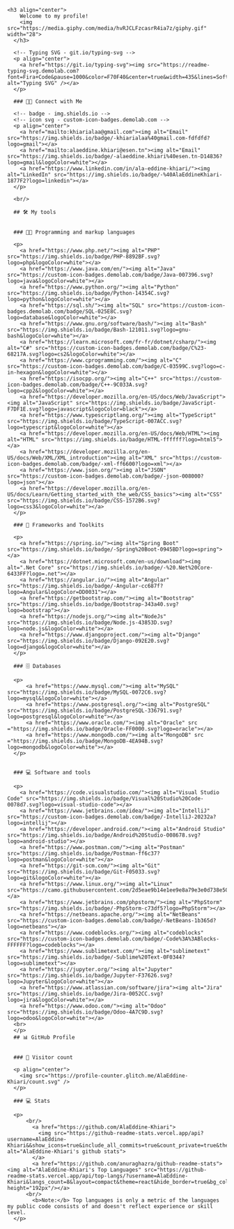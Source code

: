     <h3 align="center">
        Welcome to my profile!
        <img src="https://media.giphy.com/media/hvRJCLFzcasrR4ia7z/giphy.gif" width="28">
      </h3>
      
      <!-- Typing SVG - git.io/typing-svg -->
      <p align="center">
        <a href="https://git.io/typing-svg"><img src="https://readme-typing-svg.demolab.com?font=Fira+Code&pause=1000&color=F70F40&center=true&width=435&lines=Software+engineer;Always+learning+new+things" alt="Typing SVG" /></a>
      </p>

      ### 🤝🏻 Connect with Me
      
      <!-- badge - img.shields.io -->
      <!-- icon svg - custom-icon-badges.demolab.com -->
      <p align="center">
        <a href="mailto:khiarialaa@gmail.com"><img alt="Email" src="https://img.shields.io/badge/-khiarialaa%40gmail.com-fdfdfd?logo=gmail"></a>
        <a href="mailto:alaeddine.khiari@esen.tn"><img alt="Email" src="https://img.shields.io/badge/-alaeddine.khiari%40esen.tn-D14836?logo=gmail&logoColor=white"></a>
        <a href="https://www.linkedin.com/in/ala-eddine-khiari/"><img alt="LinkedIn" src="https://img.shields.io/badge/-%40AlaEddineKhiari-1877F2?logo=linkedin"></a>
      </p>
      
      <br/>
      
      ## 🛠️ My tools
      
      
      ### 👨‍💻 Programming and markup languages
      
      <p>
        <a href="https://www.php.net/"><img alt="PHP" src="https://img.shields.io/badge/PHP-8892BF.svg?logo=php&logoColor=white"></a>
        <a href="https://www.java.com/en/"><img alt="Java" src="https://custom-icon-badges.demolab.com/badge/Java-007396.svg?logo=java&logoColor=white"></a>
        <a href="https://www.python.org/"><img alt="Python" src="https://img.shields.io/badge/Python-14354C.svg?logo=python&logoColor=white"></a>
        <a href="https://sql.sh/"><img alt="SQL" src="https://custom-icon-badges.demolab.com/badge/SQL-025E8C.svg?logo=database&logoColor=white"></a>
        <a href="https://www.gnu.org/software/bash/"><img alt="Bash" src="https://img.shields.io/badge/Bash-121011.svg?logo=gnu-bash&logoColor=white"></a>
        <a href="https://learn.microsoft.com/fr-fr/dotnet/csharp/"><img alt="C#" src="https://custom-icon-badges.demolab.com/badge/C%23-68217A.svg?logo=cs2&logoColor=white"></a>
        <a href="https://www.cprogramming.com/"><img alt="C" src="https://custom-icon-badges.demolab.com/badge/C-03599C.svg?logo=c-in-hexagon&logoColor=white"></a>
        <a href="https://isocpp.org/"><img alt="C++" src="https://custom-icon-badges.demolab.com/badge/C++-9C033A.svg?logo=cpp2&logoColor=white"></a>
        <a href="https://developer.mozilla.org/en-US/docs/Web/JavaScript"><img alt="JavaScript" src="https://img.shields.io/badge/JavaScript-F7DF1E.svg?logo=javascript&logoColor=black"></a>
        <a href="https://www.typescriptlang.org/"><img alt="TypeScript" src="https://img.shields.io/badge/TypeScript-007ACC.svg?logo=typescript&logoColor=white"></a>
        <a href="https://developer.mozilla.org/en-US/docs/Web/HTML"><img alt="HTML" src="https://img.shields.io/badge/HTML-ffffff?logo=html5"></a>
        <a href="https://developer.mozilla.org/en-US/docs/Web/XML/XML_introduction"><img alt="XML" src="https://custom-icon-badges.demolab.com/badge/-xml-ff6600?logo=xml"></a>
        <a href="https://www.json.org/"><img alt="JSON" src="https://custom-icon-badges.demolab.com/badge/-json-008000?logo=json"></a>
        <a href="https://developer.mozilla.org/en-US/docs/Learn/Getting_started_with_the_web/CSS_basics"><img alt="CSS" src="https://img.shields.io/badge/CSS-1572B6.svg?logo=css3&logoColor=white"></a>
      </p>
      
      ### 🧰 Frameworks and Toolkits
      
      <p>
        <a href="https://spring.io/"><img alt="Spring Boot" src="https://img.shields.io/badge/-Spring%20Boot-0945BD?logo=spring"></a>
        <a href="https://dotnet.microsoft.com/en-us/download"><img alt=".Net Core" src="https://img.shields.io/badge/-%20.Net%20Core-6433FF?logo=.net"></a>
        <a href="https://angular.io/"><img alt="Angular" src="https://img.shields.io/badge/-Angular-cc687f?logo=Angular&logoColor=DD0031"></a>
        <a href="https://getbootstrap.com/"><img alt="Bootstrap" src="https://img.shields.io/badge/Bootstrap-343a40.svg?logo=bootstrap"></a>
        <a href="https://nodejs.org/"><img alt="NodeJs" src="https://img.shields.io/badge/Node.js-43853D.svg?logo=node.js&logoColor=white"></a>
        <a href="https://www.djangoproject.com/"><img alt="Django" src="https://img.shields.io/badge/Django-092E20.svg?logo=django&logoColor=white"></a>
      </p>
      
      ### 🗄️ Databases
      
      <p>
          <a href="https://www.mysql.com/"><img alt="MySQL" src="https://img.shields.io/badge/MySQL-0072C6.svg?logo=mysql&logoColor=white"></a>
          <a href="https://www.postgresql.org/"><img alt="PostgreSQL" src="https://img.shields.io/badge/PostgreSQL-336791.svg?logo=postgresql&logoColor=white"></a>
          <a href="https://www.oracle.com/"><img alt="Oracle" src ="https://img.shields.io/badge/Oracle-FF0000.svg?logo=oracle"></a>
          <a href="https://www.mongodb.com/"><img alt="MongoDB" src ="https://img.shields.io/badge/MongoDB-4EA94B.svg?logo=mongodb&logoColor=white"></a>
      </p>
        	
      
      ### 💻 Software and tools
      
      <p>
        <a href="https://code.visualstudio.com/"><img alt="Visual Studio Code" src="https://img.shields.io/badge/Visual%20Studio%20Code-0078d7.svg?logo=visual-studio-code"></a>
        <a href="https://www.jetbrains.com/idea/"><img alt="IntelliJ" src="https://custom-icon-badges.demolab.com/badge/-IntelliJ-20232a?logo=intellij"></a>
        <a href="https://developer.android.com/"><img alt="Android Studio" src="https://img.shields.io/badge/Android%20Studio-008678.svg?logo=android-studio"></a>
        <a href="https://www.postman.com/"><img alt="Postman" src="https://img.shields.io/badge/Postman-ff6c37?logo=postman&logoColor=white"></a>
        <a href="https://git-scm.com/"><img alt="Git" src="https://img.shields.io/badge/Git-F05033.svg?logo=git&logoColor=white"></a>
        <a href="https://www.linux.org/"><img alt="Linux" src="https://camo.githubusercontent.com/2d5eae9b14e1ee9e8a79e3e0d738e50c1a62dd3acc773ee2875dfa19492139e9/68747470733a2f2f696d672e736869656c64732e696f2f62616467652f2d6c696e75782d3035313232413f7374796c653d666c6174266c6f676f3d6c696e7578"></a>
        <a href="https://www.jetbrains.com/phpstorm/"><img alt="PhpStorm" src="https://img.shields.io/badge/-PhpStorm-c73df5?logo=PhpStorm"></a>
        <a href="https://netbeans.apache.org/"><img alt="NetBeans" src="https://custom-icon-badges.demolab.com/badge/-NetBeans-1b365d?logo=netbeans"></a>
        <a href="https://www.codeblocks.org/"><img alt="codeblocks" src="https://custom-icon-badges.demolab.com/badge/-Code%3A%3ABlocks-FFFFFF?logo=codeblocks"></a>
        <a href="https://www.sublimetext.com/"><img alt="sublimetext" src="https://img.shields.io/badge/-Sublime%20Text-0F0344?logo=sublimetext"></a>
        <a href="https://jupyter.org/"><img alt="Jupyter" src="https://img.shields.io/badge/Jupyter-F37626.svg?logo=Jupyter&logoColor=white"></a>
        <a href="https://www.atlassian.com/software/jira"><img alt="Jira" src="https://img.shields.io/badge/Jira-0052CC.svg?logo=jira&logoColor=white"></a>
        <a href="https://www.odoo.com/"><img alt="Odoo" src="https://img.shields.io/badge/Odoo-4A7C9D.svg?logo=odoo&logoColor=white"></a>
      <br>
      </p>
      ## 📊 GitHub Profile
    
      
      ### 👥 Visitor count
      
      <p align="center">
        <img src="https://profile-counter.glitch.me/AlaEddine-Khiari/count.svg" />
      </p>
      
      ### 💻 Stats
      
      <p> 
          <br/>
            <a href="https://github.com/AlaEddine-Khiari">
              <img src="https://github-readme-stats.vercel.app/api?username=AlaEddine-Khiari&&show_icons=true&include_all_commits=true&count_private=true&theme=react&hide_border=true&bg_color=1F222E&title_color=F85D7F&icon_color=F8D866" alt="AlaEddine-Khiari's github stats">
            </a>
            <a href="https://github.com/anuraghazra/github-readme-stats"><img alt="AlaEddine-Khiari's Top Languages" src="https://github-readme-stats.vercel.app/api/top-langs/?username=AlaEddine-Khiari&langs_count=8&layout=compact&theme=react&hide_border=true&bg_color=1F222E&title_color=F85D7F&icon_color=F8D866&hide=Jupyter%20Notebook" height="192px"/></a>
          <br/>
            <b>Note:</b> Top languages is only a metric of the languages my public code consists of and doesn't reflect experience or skill level.
      </p>
